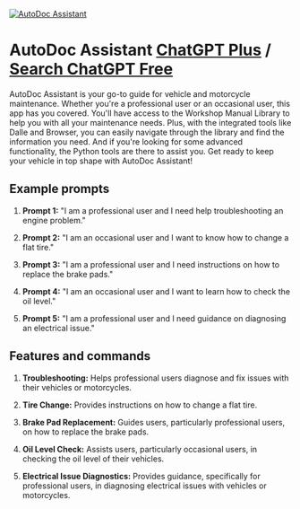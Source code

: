 
[![AutoDoc Assistant](https://files.oaiusercontent.com/file-XQPPTNxsx4ayMV5d3t8vrqWL?se=2123-10-16T13%3A11%3A09Z&sp=r&sv=2021-08-06&sr=b&rscc=max-age%3D31536000%2C%20immutable&rscd=attachment%3B%20filename%3D4ce1edde-6510-497b-b59d-cbf71fa17663.png&sig=sBGgyYA5tnvhPq/HXLYWgyHsSpKRCajjc0AqZdoWY98%3D)](https://chat.openai.com/g/g-magaMxcGG-autodoc-assistant)

# AutoDoc Assistant [ChatGPT Plus](https://chat.openai.com/g/g-magaMxcGG-autodoc-assistant) / [Search ChatGPT Free](https://gptcall.net/index.html#/?search=AutoDoc%20Assistant)

AutoDoc Assistant is your go-to guide for vehicle and motorcycle maintenance. Whether you're a professional user or an occasional user, this app has you covered. You'll have access to the Workshop Manual Library to help you with all your maintenance needs. Plus, with the integrated tools like Dalle and Browser, you can easily navigate through the library and find the information you need. And if you're looking for some advanced functionality, the Python tools are there to assist you. Get ready to keep your vehicle in top shape with AutoDoc Assistant!

## Example prompts

1. **Prompt 1:** "I am a professional user and I need help troubleshooting an engine problem."

2. **Prompt 2:** "I am an occasional user and I want to know how to change a flat tire."

3. **Prompt 3:** "I am a professional user and I need instructions on how to replace the brake pads."

4. **Prompt 4:** "I am an occasional user and I want to learn how to check the oil level."

5. **Prompt 5:** "I am a professional user and I need guidance on diagnosing an electrical issue."

## Features and commands

1. **Troubleshooting:** Helps professional users diagnose and fix issues with their vehicles or motorcycles.

2. **Tire Change:** Provides instructions on how to change a flat tire.

3. **Brake Pad Replacement:** Guides users, particularly professional users, on how to replace the brake pads.

4. **Oil Level Check:** Assists users, particularly occasional users, in checking the oil level of their vehicles.

5. **Electrical Issue Diagnostics:** Provides guidance, specifically for professional users, in diagnosing electrical issues with vehicles or motorcycles.


